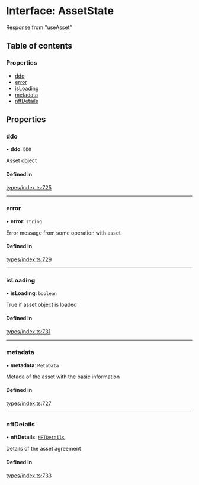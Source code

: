 # Interface: AssetState

Response from "useAsset"

## Table of contents

### Properties

- [ddo](AssetState.md#ddo)
- [error](AssetState.md#error)
- [isLoading](AssetState.md#isloading)
- [metadata](AssetState.md#metadata)
- [nftDetails](AssetState.md#nftdetails)

## Properties

### ddo

• **ddo**: `DDO`

Asset object

#### Defined in

[types/index.ts:725](https://github.com/nevermined-io/react-components/blob/4291ed4/catalog/src/types/index.ts#L725)

___

### error

• **error**: `string`

Error message from some operation with asset

#### Defined in

[types/index.ts:729](https://github.com/nevermined-io/react-components/blob/4291ed4/catalog/src/types/index.ts#L729)

___

### isLoading

• **isLoading**: `boolean`

True if asset object is loaded

#### Defined in

[types/index.ts:731](https://github.com/nevermined-io/react-components/blob/4291ed4/catalog/src/types/index.ts#L731)

___

### metadata

• **metadata**: `MetaData`

Metada of the asset with the basic information

#### Defined in

[types/index.ts:727](https://github.com/nevermined-io/react-components/blob/4291ed4/catalog/src/types/index.ts#L727)

___

### nftDetails

• **nftDetails**: [`NFTDetails`](NFTDetails.md)

Details of the asset agreement

#### Defined in

[types/index.ts:733](https://github.com/nevermined-io/react-components/blob/4291ed4/catalog/src/types/index.ts#L733)
